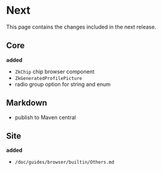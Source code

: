 # Next

This page contains the changes included in the next release.

## Core

**added**

- `ZkChip` chip browser component
- `ZkGeneratedProfilePicture`
- radio group option for string and enum

## Markdown

- publish to Maven central

## Site

**added**

- `/doc/guides/browser/builtin/Others.md`

